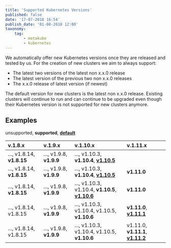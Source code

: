 ```yaml
---
title: 'Supported Kubernetes Versions'
published: false
date: '17-07-2018 16:54'
publish_date: '01-08-2018 12:00'
taxonomy:
    tag:
        - metakube
        - kubernetes
---
```


We automatically offer new Kubernetes versions once they are released and tested by us. For the creation of new clusters we aim to always support:

* The latest two versions of the latest non x.x.0 release
* The latest version of the previous two non x.x.0 releases
* The x.x.0 release of latest version (if newest)

The default version for new clusters is the latest non x.x.0 release.
Existing clusters will continue to run and can continue to be upgraded even though their Kubernetes version is not supported for new clusters anymore.

## Examples

unsupported, **supported**, **<u>default</u>**

| v.1.8.x | v.1.9.x | v.1.10.x | v.1.11.x |
| :----- | :----- | :----- | :----- |
| ..., v1.8.14, **v1.8.15** | ..., v1.9.8, **v1.9.9** | ..., v1.10.3, **v1.10.4**, **<u>v1.10.5</u>** | |
| ..., v1.8.14, **v1.8.15** | ..., v1.9.8, **v1.9.9** | ..., v1.10.3, **v1.10.4**, **<u>v1.10.5</u>** | **v1.11.0** |
| ..., v1.8.14, **v1.8.15** | ..., v1.9.8, **v1.9.9** | ..., v1.10.3, v1.10.4, **v1.10.5**, **<u>v1.10.6</u>** | **v1.11.0** |
| ..., v1.8.14, v1.8.15 | ..., v1.9.8, **v1.9.9** | ..., v1.10.3, v1.10.4, v1.10.5, **v1.10.6** | **v1.11.0**, **<u>v1.11.1</u>**          |
| ..., v1.8.14, v1.8.15 | ..., v1.9.8, **v1.9.9** | ..., v1.10.3, v1.10.4, v1.10.5, **v1.10.6** | v1.11.0, **v1.11.1**, **<u>v1.11.2</u>** |